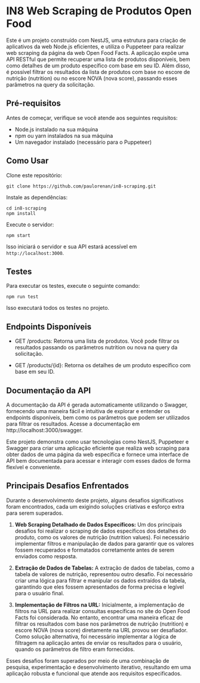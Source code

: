 # IN8 Web Scraping de Produtos Open Food

Este é um projeto construído com NestJS, uma estrutura para criação de aplicativos da web Node.js eficientes, e utiliza o Puppeteer para realizar web scraping da página da web Open Food Facts. A aplicação expõe uma API RESTful que permite recuperar uma lista de produtos disponíveis, bem como detalhes de um produto específico com base em seu ID. Além disso, é possível filtrar os resultados da lista de produtos com base no escore de nutrição (nutrition) ou no escore NOVA (nova score), passando esses parâmetros na query da solicitação.

## Pré-requisitos

Antes de começar, verifique se você atende aos seguintes requisitos:

- Node.js instalado na sua máquina
- npm ou yarn instalados na sua máquina
- Um navegador instalado (necessário para o Puppeteer)

## Como Usar

Clone este repositório:

```
git clone https://github.com/paulorenan/in8-scraping.git
```


Instale as dependências:
```
cd in8-scraping
npm install
```

Execute o servidor:
```
npm start
```

Isso iniciará o servidor e sua API estará acessível em `http://localhost:3000`.

## Testes

Para executar os testes, execute o seguinte comando:

```
npm run test
```


Isso executará todos os testes no projeto.


## Endpoints Disponíveis

- GET /products: Retorna uma lista de produtos. Você pode filtrar os resultados passando os parâmetros nutrition ou nova na query da solicitação.

- GET /products/{id}: Retorna os detalhes de um produto específico com base em seu ID.

## Documentação da API

A documentação da API é gerada automaticamente utilizando o Swagger, fornecendo uma maneira fácil e intuitiva de explorar e entender os endpoints disponíveis, bem como os parâmetros que podem ser utilizados para filtrar os resultados. Acesse a documentação em http://localhost:3000/swagger.

Este projeto demonstra como usar tecnologias como NestJS, Puppeteer e Swagger para criar uma aplicação eficiente que realiza web scraping para obter dados de uma página da web específica e fornece uma interface de API bem documentada para acessar e interagir com esses dados de forma flexível e conveniente.

## Principais Desafios Enfrentados

Durante o desenvolvimento deste projeto, alguns desafios significativos foram encontrados, cada um exigindo soluções criativas e esforço extra para serem superados.

1. **Web Scraping Detalhado de Dados Específicos:** Um dos principais desafios foi realizar o scraping de dados específicos dos detalhes do produto, como os valores de nutrição (nutrition values). Foi necessário implementar filtros e manipulação de dados para garantir que os valores fossem recuperados e formatados corretamente antes de serem enviados como resposta.

2. **Extração de Dados de Tabelas:** A extração de dados de tabelas, como a tabela de valores de nutrição, representou outro desafio. Foi necessário criar uma lógica para filtrar e manipular os dados extraídos da tabela, garantindo que eles fossem apresentados de forma precisa e legível para o usuário final.

3. **Implementação de Filtros na URL:** Inicialmente, a implementação de filtros na URL para realizar consultas específicas no site do Open Food Facts foi considerada. No entanto, encontrar uma maneira eficaz de filtrar os resultados com base nos parâmetros de nutrição (nutrition) e escore NOVA (nova score) diretamente na URL provou ser desafiador. Como solução alternativa, foi necessário implementar a lógica de filtragem na aplicação antes de enviar os resultados para o usuário, quando os parâmetros de filtro eram fornecidos.

Esses desafios foram superados por meio de uma combinação de pesquisa, experimentação e desenvolvimento iterativo, resultando em uma aplicação robusta e funcional que atende aos requisitos especificados.

